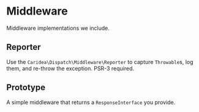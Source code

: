 # Middleware

Middleware implementations we include.

## Reporter

Use the `Caridea\Dispatch\Middleware\Reporter` to capture `Throwable`s, log them, and re-throw the exception. PSR-3 required.

## Prototype

A simple middleware that returns a `ResponseInterface` you provide.
